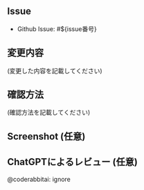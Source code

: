 ## Issue

- Github Issue: #${issue番号}

## 変更内容
(変更した内容を記載してください)

## 確認方法
(確認方法を記載してください)

## Screenshot (任意)

## ChatGPTによるレビュー (任意)

@coderabbitai: ignore
